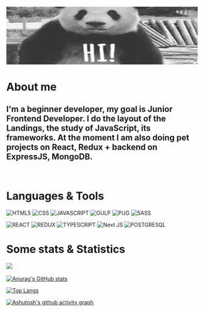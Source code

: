 ![HEADER](https://github.com/Nekitech/nekitech/blob/main/assets/hi-gif-4.gif)

# About me
## **I'm a beginner developer, my goal is Junior Frontend Developer. I do the layout of the Landings, the study of JavaScript, its frameworks. At the moment I am also doing pet projects on React, Redux + backend on ExpressJS, MongoDB.**
<br>

# Languages & Tools
![HTML5](https://img.shields.io/badge/HTML5-000?style=for-the-badge&logo=html5)
![CSS](https://img.shields.io/badge/CSS3-000?style=for-the-badge&logo=css3)
![JAVASCRIPT](https://img.shields.io/badge/JS-000?style=for-the-badge&logo=javaScript)
![GULP](https://img.shields.io/badge/GULP-000?style=for-the-badge&logo=gulp)
![PUG](https://img.shields.io/badge/PUG-000?style=for-the-badge&logo=pug)
![SASS](https://img.shields.io/badge/SASS/SCSS-000?style=for-the-badge&logo=sass)
  
![REACT](https://img.shields.io/badge/REACT-000?style=for-the-badge&logo=react)
![REDUX](https://img.shields.io/badge/REDUX-000?style=for-the-badge&logo=redux)
![TYPESCRIPT](https://img.shields.io/badge/TYPESCRIPT-000?style=for-the-badge&logo=typescript&logoColor=white)
![Next JS](https://img.shields.io/badge/Next-black?style=for-the-badge&logo=next.js&logoColor=white)
![POSTGRESQL](https://img.shields.io/badge/POSTGRESQL-000?style=for-the-badge&logo=POSTGRESQL)

# Some stats & Statistics
<a href='https://www.codewars.com/users/Boriel'>![](https://www.codewars.com/users/Boriel/badges/large)</a>

[![Anurag's GitHub stats](https://github-readme-stats.vercel.app/api?username=nekitech&theme=dark&icon_color=f5e7ff)](https://github.com/anuraghazra/github-readme-stats)

[![Top Langs](https://github-readme-stats.vercel.app/api/top-langs/?username=nekitech&theme=dark)](https://github.com/anuraghazra/github-readme-stats)

[![Ashutosh's github activity graph](https://github-readme-activity-graph.vercel.app/graph?username=nekitech&theme=react-dark)](https://github.com/ashutosh00710/github-readme-activity-graph)
